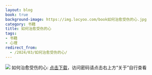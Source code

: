 ```yaml
---
layout: blog
book: true
background-image: https://img.locyoo.com/book如何治愈受伤的心.jpg
category: 书籍
title: 如何治愈受伤的心
tags:
- 书籍
- 心理
redirect_from:
  - /2024/03/如何治愈受伤的心/
---
```

![](https://img.locyoo.com/book如何治愈受伤的心.jpg)
如何治愈受伤的心: <a name = "ref1" href="https://url18.ctfile.com/f/50983618-1051396918-772cc5?p=3619">点击下载</a>，访问密码请点击右上方“关于”自行查看